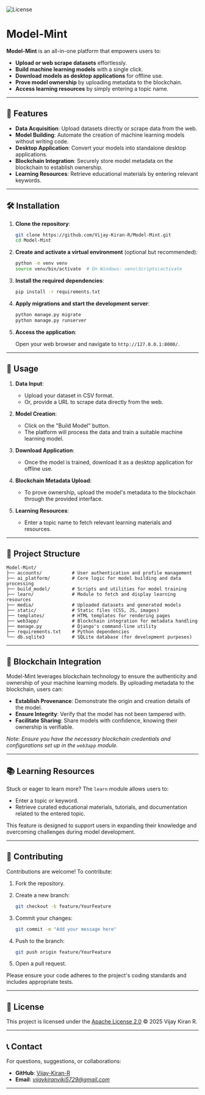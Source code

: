 ![License](https://img.shields.io/badge/license-Apache%202.0-blue)

# Model-Mint

**Model-Mint** is an all-in-one platform that empowers users to:

- **Upload or web scrape datasets** effortlessly.
- **Build machine learning models** with a single click.
- **Download models as desktop applications** for offline use.
- **Prove model ownership** by uploading metadata to the blockchain.
- **Access learning resources** by simply entering a topic name.

---

## 🚀 Features

- **Data Acquisition**: Upload datasets directly or scrape data from the web.
- **Model Building**: Automate the creation of machine learning models without writing code.
- **Desktop Application**: Convert your models into standalone desktop applications.
- **Blockchain Integration**: Securely store model metadata on the blockchain to establish ownership.
- **Learning Resources**: Retrieve educational materials by entering relevant keywords.

---

## 🛠️ Installation

1. **Clone the repository**:

   ```bash
   git clone https://github.com/Vijay-Kiran-R/Model-Mint.git
   cd Model-Mint
   ```

2. **Create and activate a virtual environment** (optional but recommended):

   ```bash
   python -m venv venv
   source venv/bin/activate  # On Windows: venv\Scripts\activate
   ```

3. **Install the required dependencies**:

   ```bash
   pip install -r requirements.txt
   ```

4. **Apply migrations and start the development server**:

   ```bash
   python manage.py migrate
   python manage.py runserver
   ```

5. **Access the application**:

   Open your web browser and navigate to `http://127.0.0.1:8000/`.

---

## 🧪 Usage

1. **Data Input**:
   - Upload your dataset in CSV format.
   - Or, provide a URL to scrape data directly from the web.

2. **Model Creation**:
   - Click on the "Build Model" button.
   - The platform will process the data and train a suitable machine learning model.

3. **Download Application**:
   - Once the model is trained, download it as a desktop application for offline use.

4. **Blockchain Metadata Upload**:
   - To prove ownership, upload the model's metadata to the blockchain through the provided interface.

5. **Learning Resources**:
   - Enter a topic name to fetch relevant learning materials and resources.

---

## 📁 Project Structure

```
Model-Mint/
├── accounts/           # User authentication and profile management
├── ai_platform/        # Core logic for model building and data processing
├── build_model/        # Scripts and utilities for model training
├── learn/              # Module to fetch and display learning resources
├── media/              # Uploaded datasets and generated models
├── static/             # Static files (CSS, JS, images)
├── templates/          # HTML templates for rendering pages
├── web3app/            # Blockchain integration for metadata handling
├── manage.py           # Django's command-line utility
├── requirements.txt    # Python dependencies
└── db.sqlite3          # SQLite database (for development purposes)
```

---

## 🔗 Blockchain Integration

Model-Mint leverages blockchain technology to ensure the authenticity and ownership of your machine learning models. By uploading metadata to the blockchain, users can:

- **Establish Provenance**: Demonstrate the origin and creation details of the model.
- **Ensure Integrity**: Verify that the model has not been tampered with.
- **Facilitate Sharing**: Share models with confidence, knowing their ownership is verifiable.

*Note: Ensure you have the necessary blockchain credentials and configurations set up in the `web3app` module.*

---

## 📚 Learning Resources

Stuck or eager to learn more? The `learn` module allows users to:

- Enter a topic or keyword.
- Retrieve curated educational materials, tutorials, and documentation related to the entered topic.

This feature is designed to support users in expanding their knowledge and overcoming challenges during model development.

---

## 🤝 Contributing

Contributions are welcome! To contribute:

1. Fork the repository.
2. Create a new branch:

   ```bash
   git checkout -b feature/YourFeature
   ```

3. Commit your changes:

   ```bash
   git commit -m "Add your message here"
   ```

4. Push to the branch:

   ```bash
   git push origin feature/YourFeature
   ```

5. Open a pull request.

Please ensure your code adheres to the project's coding standards and includes appropriate tests.

---

## 📄 License

This project is licensed under the [Apache License 2.0](LICENSE) © 2025 Vijay Kiran R.

---

## 📞 Contact

For questions, suggestions, or collaborations:

- **GitHub**: [Vijay-Kiran-R](https://github.com/Vijay-Kiran-R)
- **Email**: *vijaykiranviki5729@gmail.com*

---
